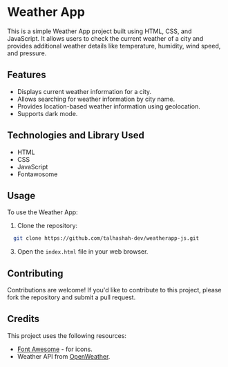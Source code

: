 # Weather App

This is a simple Weather App project built using HTML, CSS, and JavaScript. It allows users to check the current weather of a city and provides additional weather details like temperature, humidity, wind speed, and pressure.

## Features

- Displays current weather information for a city.
- Allows searching for weather information by city name.
- Provides location-based weather information using geolocation.
- Supports dark mode.

## Technologies and Library Used

- HTML
- CSS
- JavaScript
- Fontawosome

## Usage

To use the Weather App:

1. Clone the repository:

```bash
  git clone https://github.com/talhashah-dev/weatherapp-js.git
```



3. Open the `index.html` file in your web browser.

## Contributing

Contributions are welcome! If you'd like to contribute to this project, please fork the repository and submit a pull request.

## Credits

This project uses the following resources:

- [Font Awesome](https://fontawesome.com/) - for icons.
- Weather API from [OpenWeather](https://openweathermap.org/).


